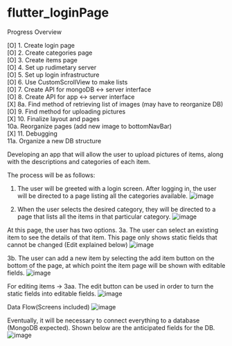 # flutter_loginPage

Progress Overview  
  
[O] 1. Create login page  
[O] 2. Create categories page  
[O] 3. Create items page  
[O] 4. Set up rudimetary server  
[O] 5. Set up login infrastructure  
[O] 6. Use CustomScrollView to make lists  
[O] 7. Create API for mongoDB <-> server interface  
[O] 8. Create API for app <-> server interface  
[X] 8a. Find method of retrieving list of images (may have to reorganize DB)  
[O] 9. Find method for uploading pictures  
[X] 10. Finalize layout and pages  
        10a. Reorganize pages (add new image to bottomNavBar)  
[X] 11. Debugging  
        11a. Organize a new DB structure  

 
Developing an app that will allow the user to upload pictures of items, along with the descriptions and categories of each item.

The process will be as follows:

1. The user will be greeted with a login screen. After logging in, the user will be directed to a page listing all the categories available.
![image](https://user-images.githubusercontent.com/37391521/116648567-53cdb980-a9b8-11eb-8910-7a6b7c4182fd.png)

2. When the user selects the desired category, they will be directed to a page that lists all the items in that particular category.
![image](https://user-images.githubusercontent.com/37391521/116648695-955e6480-a9b8-11eb-88f5-44a6e3fab9b9.png)

At this page, the user has two options.
3a. The user can select an existing item to see the details of that item. This page only shows static fields that cannot be changed (Edit explained below) 
![image](https://user-images.githubusercontent.com/37391521/116648786-d8b8d300-a9b8-11eb-8cff-274983ab213e.png)

3b. The user can add a new item by selecting the add item button on the bottom of the page, at which point the item page will be shown with editable fields.
![image](https://user-images.githubusercontent.com/37391521/116648862-0d2c8f00-a9b9-11eb-8403-636c9eff9d2c.png)

For editing items ->
3aa. The edit button can be used in order to turn the static fields into editable fields.
![image](https://user-images.githubusercontent.com/37391521/116648923-3fd68780-a9b9-11eb-9e91-2263f02450ee.png)

Data Flow(Screens included)
![image](https://user-images.githubusercontent.com/37391521/116648956-5250c100-a9b9-11eb-8a0d-621976e89a6d.png)

Eventually, it will be necessary to connect everything to a database (MongoDB expected). Shown below are the anticipated fields for the DB.
![image](https://user-images.githubusercontent.com/37391521/116649025-6d233580-a9b9-11eb-80ac-bdb44ec5fc9c.png)
